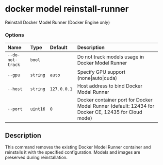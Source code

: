 # docker model reinstall-runner

<!---MARKER_GEN_START-->
Reinstall Docker Model Runner (Docker Engine only)

### Options

| Name             | Type     | Default     | Description                                                                                        |
|:-----------------|:---------|:------------|:---------------------------------------------------------------------------------------------------|
| `--do-not-track` | `bool`   |             | Do not track models usage in Docker Model Runner                                                   |
| `--gpu`          | `string` | `auto`      | Specify GPU support (none\|auto\|cuda)                                                             |
| `--host`         | `string` | `127.0.0.1` | Host address to bind Docker Model Runner                                                           |
| `--port`         | `uint16` | `0`         | Docker container port for Docker Model Runner (default: 12434 for Docker CE, 12435 for Cloud mode) |


<!---MARKER_GEN_END-->

## Description

This command removes the existing Docker Model Runner container and reinstalls it with the specified configuration. Models and images are preserved during reinstallation.
